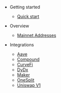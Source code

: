 <!-- docs/_sidebar.md -->

- Getting started
  - [Quick start](quickstart.md)

- Overview
  - [Mainnet Addresses](overview_mainnet_address.md)

- Integrations
  - [Aave](aave.md)
  - [Compound](compound.md)
  - [CurveFi](curvefi.md)
  - [DyDx](dydx.md)
  - [Maker](maker.md)
  - [OneSplit](onesplit.md)
  - [Uniswap V1](uniswap.md)